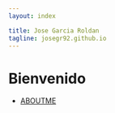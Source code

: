 ```yaml
---
layout: index

title: Jose Garcia Roldan
tagline: josegr92.github.io
---
```


# Bienvenido

* [ABOUTME](/about/about)